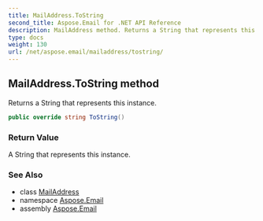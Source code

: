 ```yaml
---
title: MailAddress.ToString
second_title: Aspose.Email for .NET API Reference
description: MailAddress method. Returns a String that represents this instance
type: docs
weight: 130
url: /net/aspose.email/mailaddress/tostring/
---
```

## MailAddress.ToString method

Returns a String that represents this instance.

```csharp
public override string ToString()
```

### Return Value

A String that represents this instance.

### See Also

* class [MailAddress](../)
* namespace [Aspose.Email](../../mailaddress/)
* assembly [Aspose.Email](../../../)


